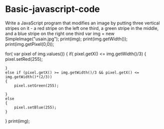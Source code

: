 # Basic-javascript-code
Write a JavaScript program that modifies an image by putting three vertical stripes on it - a red stripe on the left one third, a green stripe in the middle, and a blue stripe on the right one third
var img = new SimpleImage("usain.jpg");
print(img);
print(img.getWidth());
print(img.getPixel(0,0));

for( var pixel of img.values())
{
    if( pixel.getX() <= img.getWidth()/3)
    {
        pixel.setRed(255);
        
    }
    else if (pixel.getX() >= img.getWidth()/3 && pixel.getX() <= img.getWidth()*(2/3))
    {
        pixel.setGreen(255);
        
    }
    else 
    {
        pixel.setBlue(255);
    }
    
        
}
    print(img);

